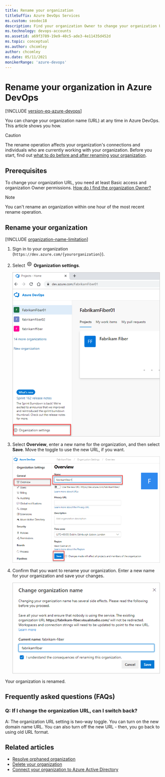 ```yaml
---
title: Rename your organization
titleSuffix: Azure DevOps Services
ms.custom: seodec18
description: Find your organization Owner to change your organization URL or provide a new name. What to do before and after renaming your organization.
ms.technology: devops-accounts
ms.assetid: a69f3789-19e9-40c5-ade3-4e11435d452d
ms.topic: conceptual
ms.author: chcomley
author: chcomley
ms.date: 05/11/2021
monikerRange: 'azure-devops'
---
```


# Rename your organization in Azure DevOps

[!INCLUDE [version-eq-azure-devops](../../includes/version-eq-azure-devops.md)]

You can change your organization name (URL) at any time in Azure DevOps. This article shows you how.

> [!Caution]
> The rename operation affects your organization's connections and individuals who are currently working with your organization. Before you start, find out [what to do before and after renaming your organization](https://support.microsoft.com/kb/2793597).

## Prerequisites

To change your organization URL, you need at least Basic access and organization Owner permissions.
[How do I find the organization Owner?](../security/look-up-organization-owner.md)

> [!NOTE]
> You can't rename an organization within one hour of the most recent rename operation.

## Rename your organization

[!INCLUDE [organization-name-limitation](../../includes/organization-name-limitation.md)]

1. Sign in to your organization (`https://dev.azure.com/{yourorganization}`).

2. Select ![gear icon](../../media/icons/gear-icon.png) **Organization settings**.

   ![Open Organization settings](../../media/settings/open-admin-settings-vert.png)

3. Select **Overview**, enter a new name for the organization, and then select **Save**. Move the toggle to use the new URL, if you want.

   ![Rename you organization](media/rename-vso-organization/rename-organization-new.png)

4. Confirm that you want to rename your organization. Enter a new name for your organization and save your changes.

   ![Enter new organization name and save changes](media/rename-vso-organization/vsoconfirmorganizationrename.png)

Your organization is renamed.

## Frequently asked questions (FAQs)

### Q: If I change the organization URL, can I switch back?

A: The organization URL setting is two-way toggle. You can turn on the new domain name URL. You can also turn off the new URL - then, you go back to using old URL format.  

## Related articles

- [Resolve orphaned organization](resolve-orphaned-organization.md)
- [Delete your organization](delete-your-organization.md)
- [Connect your organization to Azure Active Directory](connect-organization-to-azure-ad.md)


